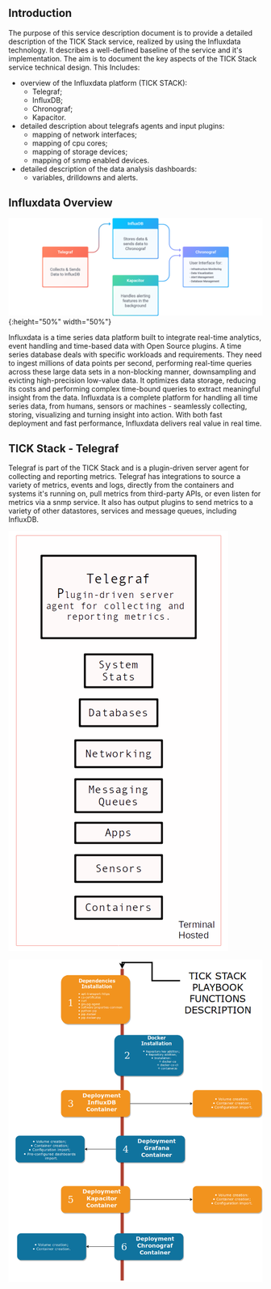 ## **Introduction**

The purpose of this service description document is to provide a detailed description of the TICK Stack service, realized by using the Influxdata technology. It describes a well-defined baseline of the service and it's implementation.
The aim is to document the key aspects of the TICK Stack service technical design. This Includes:

- overview of the Influxdata platform (TICK STACK):
  - Telegraf;
  - InfluxDB;
  - Chronograf;
  - Kapacitor.
- detailed description about telegrafs agents and input plugins:
  - mapping of network interfaces;
  - mapping of cpu cores;
  - mapping of storage devices;
  - mapping of snmp enabled devices.
- detailed description of the data analysis dashboards:
  - variables, drilldowns and alerts.

## **Influxdata Overview**

![Screenshot](intro-gs-diagram.png){:height="50%" width="50%"}

Influxdata is a time series data platform built to integrate real-time analytics, event handling and time-based data with Open Source plugins.
A time series database deals with specific workloads and requirements. They need to ingest millions of data points per second, performing real-time queries across these large data sets in a non-blocking manner, downsampling and evicting high-precision low-value data. It optimizes data storage, reducing its costs and performing complex time-bound queries to extract meaningful insight from the data.
Influxdata is a complete platform for handling all time series data, from humans, sensors or machines - seamlessly collecting, storing, visualizing and turning insight into action. With both fast deployment and fast performance, Influxdata delivers real value in real time.

## **TICK Stack - Telegraf**

Telegraf is part of the TICK Stack and is a plugin-driven server agent for collecting and reporting metrics. Telegraf has integrations to source a variety of metrics, events and logs, directly from the containers and systems it's running on, pull metrics from third-party APIs, or even listen for metrics via a snmp service. It also has output plugins to send metrics to a variety of other datastores, services and message queues, including InfluxDB.

![Screenshot](telegraf.png)





![Screenshot](diagram.png)
